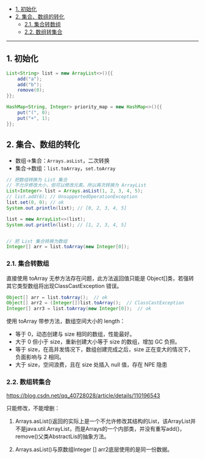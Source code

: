 - [1. 初始化](#1-初始化)
- [2. 集合、数组的转化](#2-集合数组的转化)
  - [2.1. 集合转数组](#21-集合转数组)
  - [2.2. 数组转集合](#22-数组转集合)

---

## 1. 初始化

```java
List<String> list = new ArrayList<>(){{
    add("a");
    add("b");
    remove(0);
}};

HashMap<String, Integer> priority_map = new HashMap<>(){{
    put("(", 0);
    put("+", 1);
}};
```

## 2. 集合、数组的转化
- 数组→集合：`Arrays.asList`，二次转换
- 集合→数组：`list.toArray`，`set.toArray`

```java
// 把数组转换为 List 集合
// 不允许修改大小，但可以修改元素。所以再次转换为 ArrayList
List<Integer> list = Arrays.asList(1, 2, 3, 4, 5);
// list.add(6); // UnsupportedOperationException
list.set(0, 0); // ok
System.out.println(list); // [0, 2, 3, 4, 5]

list = new ArrayList<>(list);
System.out.println(list); // [1, 2, 3, 4, 5]


// 把 List 集合转换为数组
Integer[] arr = list.toArray(new Integer[0]);
```

### 2.1. 集合转数组
直接使用 toArray 无参方法存在问题，此方法返回值只能是 Object[]类，若强转其它类型数组将出现ClassCastException 错误。
```java
Object[] arr = list.toArray();  // ok
Object[] arr2 = (Integer[])list.toArray();  // ClassCastException
Integer[] arr3 = list.toArray(new Integer[0]);  // ok
```
使用 toArray 带参方法，数组空间大小的 length：
- 等于 0，动态创建与 size 相同的数组，性能最好。
- 大于 0 但小于 size，重新创建大小等于 size 的数组，增加 GC 负担。
- 等于 size，在高并发情况下，数组创建完成之后，size 正在变大的情况下，负面影响与 2 相同。
- 大于 size，空间浪费，且在 size 处插入 null 值，存在 NPE 隐患
### 2.2. 数组转集合

https://blog.csdn.net/qq_40728028/article/details/110196543

只能修改，不能增删：
1. Arrays.asList()返回的实际上是一个不允许修改其结构的List，该ArrayList并不是java.util.ArrayList，而是Arrays的一个内部类，并没有重写add()，remove()父类AbstractLis的抽象方法。

2. Arrays.asList()与原数组Integer [] arr2底层使用的是同一份数据。